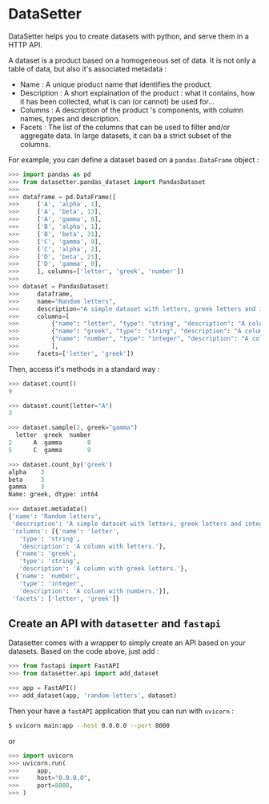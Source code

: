 # DataSetter

DataSetter helps you to create datasets with python, and serve them in a HTTP API.

A dataset is a product based on a homogeneous set of data. It is not only a table of data,
but also it's associated metadata :
- Name : A unique product name that identifies the product.
- Description : A short explaination of the product : what it contains, how it has been collected, what is can (or cannot) be used for...
- Columns : A description of the product 's components, with column names, types and description.
- Facets : The list of the columns that can be used to filter and/or aggregate data. In large datasets, it can ba a strict subset of the columns. 

For example, you can define a dataset based on a `pandas.DataFrame` object :

```python
>>> import pandas as pd
>>> from datasetter.pandas_dataset import PandasDataset
>>>
>>> dataframe = pd.DataFrame([
>>>     ['A', 'alpha', 1],
>>>     ['A', 'beta', 13],
>>>     ['A', 'gamma', 8],
>>>     ['B', 'alpha', 1],
>>>     ['B', 'beta', 31],
>>>     ['C', 'gamma', 9],
>>>     ['C', 'alpha', 2],
>>>     ['D', 'beta', 21],
>>>     ['D', 'gamma', 0],
>>>     ], columns=['letter', 'greek', 'number'])
>>>
>>> dataset = PandasDataset(
>>>     dataframe,
>>>     name="Random letters",
>>>     description="A simple dataset with letters, greek letters and integers.",
>>>     columns=[
>>>         {"name": "letter", "type": "string", "description": "A column with letters."},
>>>         {"name": "greek", "type": "string", "description": "A column with greek letters."},
>>>         {"name": "number", "type": "integer", "description": "A column with numbers."},
>>>         ],
>>>     facets=['letter', 'greek'])
```

Then, access it's methods in a standard way :

```python
>>> dataset.count()
9

>>> dataset.count(letter="A")
3

>>> dataset.sample(2, greek="gamma")
  letter  greek  number
2      A  gamma       8
5      C  gamma       9

>>> dataset.count_by('greek')
alpha    3
beta     3
gamma    3
Name: greek, dtype: int64

>>> dataset.metadata()
{'name': 'Random letters',
 'description': 'A simple dataset with letters, greek letters and integers.',
 'columns': [{'name': 'letter',
   'type': 'string',
   'description': 'A column with letters.'},
  {'name': 'greek',
   'type': 'string',
   'description': 'A column with greek letters.'},
  {'name': 'number',
   'type': 'integer',
   'description': 'A column with numbers.'}],
 'facets': ['letter', 'greek']}
```


## Create an API with `datasetter` and `fastapi`

Datasetter comes with a wrapper to simply create an API based on your datasets.
Based on the code above, just add :

```python
>>> from fastapi import FastAPI
>>> from datasetter.api import add_dataset

>>> app = FastAPI()
>>> add_dataset(app, 'random-letters', dataset)
```

Then your have a `fastAPI` application that you can run with `uvicorn` :

```bash
$ uvicorn main:app --host 0.0.0.0 --port 8000
```

or

```python
>>> import uvicorn
>>> uvicorn.run(
>>>     app,
>>>     host="0.0.0.0",
>>>     port=8000,
>>> )
```
